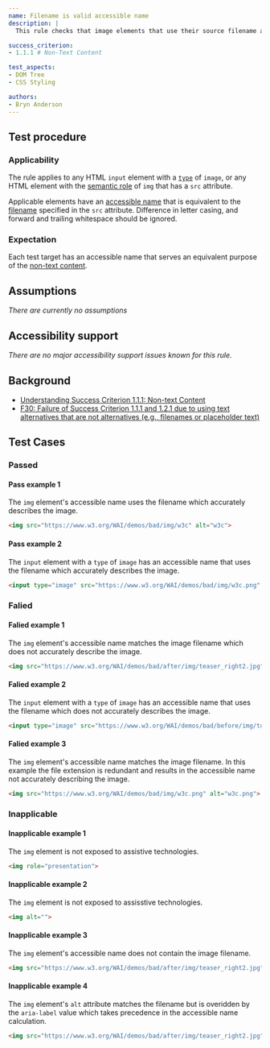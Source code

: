 ```yaml
---
name: Filename is valid accessible name
description: |
  This rule checks that image elements that use their source filename as their accessible name do so without loss of information to the user.

success_criterion:
- 1.1.1 # Non-Text Content

test_aspects:
- DOM Tree
- CSS Styling

authors:
- Bryn Anderson
---
```


## Test procedure

### Applicability

The rule applies to any HTML `input` element with a [`type`](https://www.w3.org/TR/html/sec-forms.html#dom-htmlinputelement-type) of `image`, or any HTML element with the [semantic role](#semantic-role) of `img` that has a `src` attribute.

Applicable elements have an [accessible name](#accessible-name) that is equivalent to the [filename](#filename) specified in the `src` attribute. Difference in letter casing, and forward and trailing whitespace should be ignored.

### Expectation

Each test target has an accessible name that serves an equivalent purpose of the [non-text content](https://www.w3.org/TR/WCAG21/#dfn-non-text-content).

## Assumptions

*There are currently no assumptions*

## Accessibility support

 *There are no major accessibility support issues known for this rule.*

## Background

- [Understanding Success Criterion 1.1.1: Non-text Content](https://www.w3.org/WAI/WCAG21/Understanding/non-text-content.html)
- [F30: Failure of Success Criterion 1.1.1 and 1.2.1 due to using text alternatives that are not alternatives (e.g., filenames or placeholder text)](https://www.w3.org/WAI/WCAG21/Techniques/failures/F30)

## Test Cases

### Passed

#### Pass example 1

The `img` element's accessible name uses the filename which accurately describes the image.

```html
<img src="https://www.w3.org/WAI/demos/bad/img/w3c" alt="w3c">
```

#### Pass example 2

The `input` element with a `type` of `image` has an accessible name that uses the filename which accurately describes the image.

```html
<input type="image" src="https://www.w3.org/WAI/demos/bad/img/w3c.png" alt="W3C">
```

### Falied

#### Falied example 1

The `img` element's accessible name matches the image filename which does not accurately describe the image.

```html
<img src="https://www.w3.org/WAI/demos/bad/after/img/teaser_right2.jpg" alt="teaser_right2">
```

#### Falied example 2

The `input` element with a `type` of `image` has an accessible name that uses the filename which does not accurately describes the image.

```html
<input type="image" src="https://www.w3.org/WAI/demos/bad/before/img/top_weather.gif" alt="top_weather">
```

#### Falied example 3

The `img` element's accessible name matches the image filename. In this example the file extension is redundant and results in the accessible name not accurately describing the image.

```html
<img src="https://www.w3.org/WAI/demos/bad/img/w3c.png" alt="w3c.png">
```

### Inapplicable

#### Inapplicable example 1

The `img` element is not exposed to assistive technologies.

```html
<img role="presentation">
```
#### Inapplicable example 2

The `img` element is not exposed to assisstive technologies.

```html
<img alt="">
```

#### Inapplicable example 3

The `img` element's accessible name does not contain the image filename.

```html
<img src="https://www.w3.org/WAI/demos/bad/after/img/teaser_right2.jpg" alt="modanna lily">
```

#### Inapplicable example 4

The `img` element's `alt` attribute matches the filename but is overidden by the `aria-label` value which takes precedence in the accessible name calculation.

```html
<img src="https://www.w3.org/WAI/demos/bad/after/img/teaser_right2.jpg" alt="teaser_right2.jpg" aria-label="modanna lily">
```
